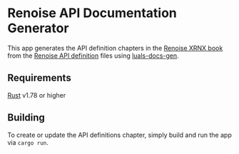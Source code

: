 # Renoise API Documentation Generator

This app generates the API definition chapters in the [Renoise XRNX book](https://renoise.github.io/xrnx/) from the [Renoise API definition](https://github.com/renoise/definitions) files using [luals-docs-gen](https://github.com/emuell/luals-docs-gen).

## Requirements

[Rust](https://www.rust-lang.org/tools/install) v1.78 or higher

## Building

To create or update the API definitions chapter, simply build and run the app via `cargo run`.
